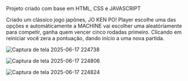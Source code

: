 Projeto criado com base em HTML, CSS e JAVASCRIPT 

Criado um clássico jogo japônes, JO KEN PO!
Player escolhe uma das opções e automáticamente a MACHINE vai escolher uma aleatóriamente para competir, ganha quem vencer cinco rodadas primeiro.
Clicando em reiniciar você zera a pontuação, dando início a uma nova partida.

![Captura de tela 2025-06-17 224738](https://github.com/user-attachments/assets/4079f2ed-3aa2-45b3-97ba-617108b3b7cd)

![Captura de tela 2025-06-17 224806](https://github.com/user-attachments/assets/45dae1bc-19ec-41d5-ba1c-95a58686e36b)

![Captura de tela 2025-06-17 224824](https://github.com/user-attachments/assets/e43db47c-6322-4502-898c-d518e1b6ac2d)
